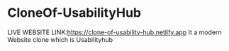 # CloneOf-UsabilityHub
LIVE WEBSITE LINK:https://clone-of-usability-hub.netlify.app
It a modern Website clone which is Usabilityhub
